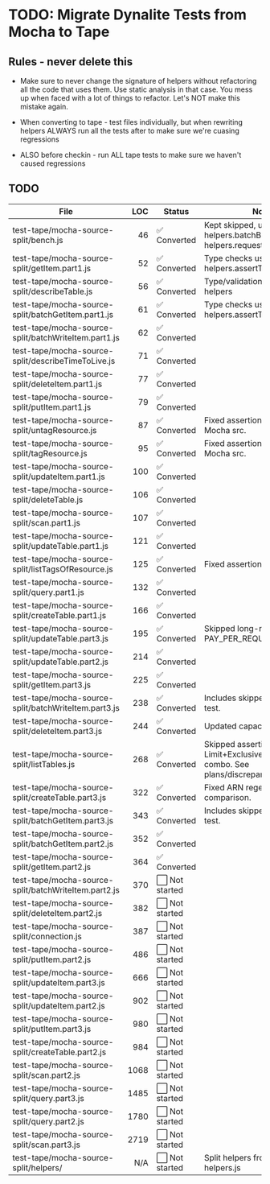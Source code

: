 # TODO: Migrate Dynalite Tests from Mocha to Tape

## Rules - never delete this

- Make sure to never change the signature of helpers without refactoring all the code that uses them. Use static analysis in that case. You mess up when faced with a lot of things to refactor. Let's NOT make this mistake again.

- When converting to tape - test files individually, but when rewriting helpers ALWAYS run all the tests after to make sure we're cuasing regressions

- ALSO before checkin - run ALL tape tests to make sure we haven't caused regressions 

## TODO

| File                                | LOC  | Status      | Notes                                     |
|-------------------------------------|-----:|-------------|-------------------------------------------|
| test-tape/mocha-source-split/bench.js | 46   | ✅ Converted | Kept skipped, uses helpers.batchBulkPut, helpers.request |
| test-tape/mocha-source-split/getItem.part1.js | 52   | ✅ Converted | Type checks using helpers.assertType |
| test-tape/mocha-source-split/describeTable.js | 56   | ✅ Converted | Type/validation checks using helpers |
| test-tape/mocha-source-split/batchGetItem.part1.js | 61   | ✅ Converted | Type checks using helpers.assertType |
| test-tape/mocha-source-split/batchWriteItem.part1.js | 62   | ✅ Converted |                                           |
| test-tape/mocha-source-split/describeTimeToLive.js | 71   | ✅ Converted |                                           |
| test-tape/mocha-source-split/deleteItem.part1.js | 77   | ✅ Converted |                                           |
| test-tape/mocha-source-split/putItem.part1.js | 79   | ✅ Converted |                                           |
| test-tape/mocha-source-split/untagResource.js | 87   | ✅ Converted | Fixed assertion discrepancy vs Mocha src. |
| test-tape/mocha-source-split/tagResource.js | 95   | ✅ Converted | Fixed assertion discrepancy vs Mocha src. |
| test-tape/mocha-source-split/updateItem.part1.js | 100  | ✅ Converted |                                           |
| test-tape/mocha-source-split/deleteTable.js | 106  | ✅ Converted |                                           |
| test-tape/mocha-source-split/scan.part1.js | 107  | ✅ Converted |                                           |
| test-tape/mocha-source-split/updateTable.part1.js | 121  | ✅ Converted |                                           |
| test-tape/mocha-source-split/listTagsOfResource.js | 125  | ✅ Converted | Fixed assertion/ARN issues.            |
| test-tape/mocha-source-split/query.part1.js | 132  | ✅ Converted |                                           |
| test-tape/mocha-source-split/createTable.part1.js | 166  | ✅ Converted |                                           |
| test-tape/mocha-source-split/updateTable.part3.js | 195  | ✅ Converted | Skipped long-running PAY_PER_REQUEST test |
| test-tape/mocha-source-split/updateTable.part2.js | 214  | ✅ Converted |                                           |
| test-tape/mocha-source-split/getItem.part3.js | 225  | ✅ Converted |                                           |
| test-tape/mocha-source-split/batchWriteItem.part3.js | 238  | ✅ Converted | Includes skipped throughput test.        |
| test-tape/mocha-source-split/deleteItem.part3.js | 244  | ✅ Converted | Updated capacity expectation.            |
| test-tape/mocha-source-split/listTables.js | 268  | ✅ Converted | Skipped assertions for Limit+ExclusiveStartTableName combo. See plans/discrepancies.md |
| test-tape/mocha-source-split/createTable.part3.js | 322  | ✅ Converted | Fixed ARN regex, LSI comparison.        |
| test-tape/mocha-source-split/batchGetItem.part3.js | 343  | ✅ Converted | Includes skipped throughput test.         |
| test-tape/mocha-source-split/batchGetItem.part2.js | 352  | ✅ Converted |                                           |
| test-tape/mocha-source-split/getItem.part2.js | 364  | ✅ Converted |                                           |
| test-tape/mocha-source-split/batchWriteItem.part2.js | 370  | ⬜ Not started |                                           |
| test-tape/mocha-source-split/deleteItem.part2.js | 382  | ⬜ Not started |                                           |
| test-tape/mocha-source-split/connection.js | 387  | ⬜ Not started |                                           |
| test-tape/mocha-source-split/putItem.part2.js | 486  | ⬜ Not started |                                           |
| test-tape/mocha-source-split/updateItem.part3.js | 666  | ⬜ Not started |                                           |
| test-tape/mocha-source-split/updateItem.part2.js | 902  | ⬜ Not started |                                           |
| test-tape/mocha-source-split/putItem.part3.js | 980  | ⬜ Not started |                                           |
| test-tape/mocha-source-split/createTable.part2.js | 984  | ⬜ Not started |                                           |
| test-tape/mocha-source-split/scan.part2.js | 1068 | ⬜ Not started |                                           |
| test-tape/mocha-source-split/query.part3.js | 1485 | ⬜ Not started |                                           |
| test-tape/mocha-source-split/query.part2.js | 1780 | ⬜ Not started |                                           |
| test-tape/mocha-source-split/scan.part3.js | 2719 | ⬜ Not started |                                           |
| test-tape/mocha-source-split/helpers/ | N/A  | ⬜ Not started | Split helpers from original helpers.js |

